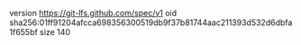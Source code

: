 version https://git-lfs.github.com/spec/v1
oid sha256:01ff91204afcca698356300519db9f37b81744aac211393d532d6dbfa1f655bf
size 140
